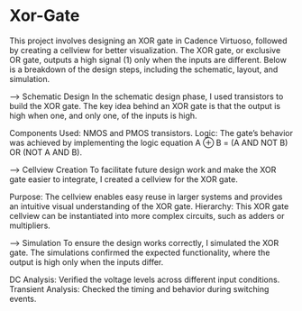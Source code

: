 # Xor-Gate

This project involves designing an XOR gate in Cadence Virtuoso, followed by creating a cellview for better visualization. The XOR gate, or exclusive OR gate, outputs a high signal (1) only when the inputs are different. Below is a breakdown of the design steps, including the schematic, layout, and simulation.

--> Schematic Design
In the schematic design phase, I used transistors to build the XOR gate. The key idea behind an XOR gate is that the output is high when one, and only one, of the inputs is high.

Components Used: NMOS and PMOS transistors.
Logic: The gate’s behavior was achieved by implementing the logic equation A ⊕ B = (A AND NOT B) OR (NOT A AND B).

--> Cellview Creation
To facilitate future design work and make the XOR gate easier to integrate, I created a cellview for the XOR gate.

Purpose: The cellview enables easy reuse in larger systems and provides an intuitive visual understanding of the XOR gate.
Hierarchy: This XOR gate cellview can be instantiated into more complex circuits, such as adders or multipliers.

--> Simulation
To ensure the design works correctly, I simulated the XOR gate. The simulations confirmed the expected functionality, where the output is high only when the inputs differ.

DC Analysis: Verified the voltage levels across different input conditions.
Transient Analysis: Checked the timing and behavior during switching events.